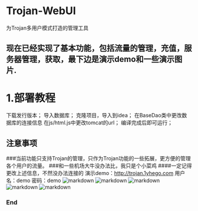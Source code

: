# Trojan-WebUI
为Trojan多用户模式打造的管理工具


## 现在已经实现了基本功能，包括流量的管理，充值，服务器管理，获取，最下边是演示demo和一些演示图片.
# 1.部署教程
下载发行版本；
导入数据库；
克隆项目，导入到idea；
在BaseDao类中更改数据库的连接信息
在js/html.js中更改tomcat的url；
编译完成后即可运行；
## 注意事项
###当前功能只支持Trojan的管理，只作为Trojan功能的一些拓展，更方便的管理各个用户的流量。
###和一些机场大牛没办法比，我只是个小菜鸡
####一定记得更改上述信息，不然没办法连接的
演示demo：http://trojan.1yhego.com
用户名：demo
密码：demo
![markdown](http://qiniu.qxhua21.cn/trojanimg/trojanimg%20%281%29.png)
![markdown](http://qiniu.qxhua21.cn/trojanimg/trojanimg%20%282%29.png)
![markdown](http://qiniu.qxhua21.cn/trojanimg/trojanimg%20%283%29.png)
![markdown](http://qiniu.qxhua21.cn/trojanimg/trojanimg%20%284%29.png)
![markdown](http://qiniu.qxhua21.cn/trojanimg/trojanimg%20%285%29.png)



### End
